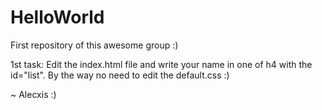 HelloWorld
==========

First repository of this awesome group :)

1st task: 
Edit the index.html file and write your name in one of h4 with the id="list". By the way no need to edit the default.css :)

~ Alecxis :)
